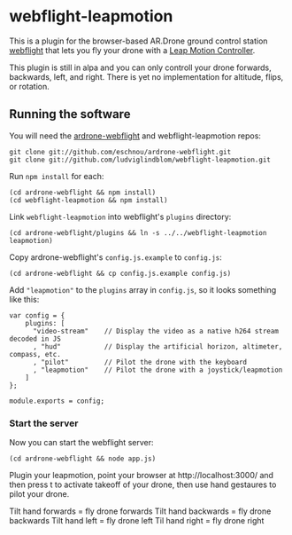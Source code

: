 webflight-leapmotion
=================

This is a plugin for the browser-based AR.Drone ground control station
[webflight](http://eschnou.github.io/ardrone-webflight/) that lets you
fly your drone with a [Leap Motion Controller](http://www.leapmotion.com/).

This plugin is still in alpa and you can only controll your drone
forwards, backwards, left, and right. There is yet no implementation
for altitude, flips, or rotation.


## Running the software

You will need the
[ardrone-webflight](https://github.com/eschnou/ardrone-webflight) and
webflight-leapmotion repos:

```
git clone git://github.com/eschnou/ardrone-webflight.git
git clone git://github.com/ludviglindblom/webflight-leapmotion.git
```

Run `npm install` for each:

```
(cd ardrone-webflight && npm install)
(cd webflight-leapmotion && npm install)
```

Link `webflight-leapmotion` into webflight's `plugins` directory:

```
(cd ardrone-webflight/plugins && ln -s ../../webflight-leapmotion leapmotion)
```

Copy ardrone-webflight's `config.js.example` to `config.js`:

```
(cd ardrone-webflight && cp config.js.example config.js)
```

Add `"leapmotion"` to the `plugins` array in `config.js`,
so it looks something like this:

```
var config = {
    plugins: [
      "video-stream"    // Display the video as a native h264 stream decoded in JS
      , "hud"           // Display the artificial horizon, altimeter, compass, etc.
      , "pilot"         // Pilot the drone with the keyboard
      , "leapmotion"    // Pilot the drone with a joystick/leapmotion
    ]
};

module.exports = config;
```


### Start the server

Now you can start the webflight server:

```
(cd ardrone-webflight && node app.js)
```

Plugin your leapmotion, point your browser at http://localhost:3000/ and
then press t to activate takeoff of your drone, then use hand gestaures
to pilot your drone.

Tilt hand forwards = fly drone forwards
Tilt hand backwards = fly drone backwards
Tilt hand left = fly drone left
Til hand right = fly drone right
